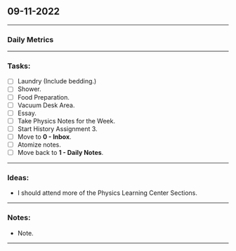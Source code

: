 ## 09-11-2022
---
### Daily Metrics
---
### Tasks:
- [ ] Laundry (Include bedding.)
- [ ] Shower.
- [ ] Food Preparation.
- [ ] Vacuum Desk Area.
- [ ] Essay.
- [ ] Take Physics Notes for the Week.
- [ ] Start History Assignment 3.
- [ ] Move to **0 - Inbox**.
- [ ] Atomize notes.
- [ ] Move back to **1 - Daily Notes**.
---
### Ideas:
- I should attend more of the Physics Learning Center Sections.
---
### Notes:
- Note.
---